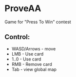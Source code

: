 # ProveAA
Game for "Press To Win" contest

## Control:
 * WASD/Arrows - move
 * LMB - Use card
 * 1..0 - Use card
 * RMB - Remove card
 * Tab - view global map